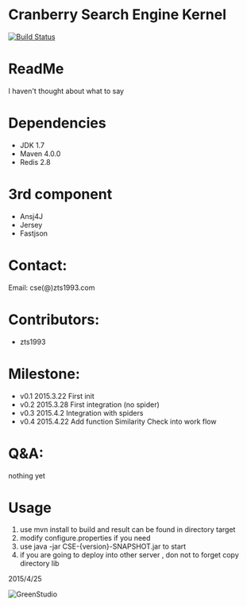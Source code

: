 Cranberry Search Engine Kernel
================================
[![Build Status](https://magnum.travis-ci.com/zts1993/CranberrySearchEngine.svg?token=BUhpyUqs3x5XU96NN9my&branch=master)](https://magnum.travis-ci.com/zts1993/CranberrySearchEngine)

# ReadMe
  I haven't thought about what to say


# Dependencies
 - JDK 1.7
 - Maven 4.0.0
 - Redis 2.8

# 3rd component
 - Ansj4J
 - Jersey
 - Fastjson

# Contact:
Email: cse(@)zts1993.com


# Contributors:
 - zts1993

# Milestone:
 - v0.1 2015.3.22 First init
 - v0.2 2015.3.28 First integration (no spider)
 - v0.3 2015.4.2  Integration with spiders
 - v0.4 2015.4.22 Add function Similarity Check into work flow

# Q&A:
  nothing yet
  
  
# Usage
  1. use mvn install to build and result can be found in directory target
  2. modify configure.properties if you need
  3. use java -jar CSE-{version}-SNAPSHOT.jar to start 
  4. if you are going to deploy into other server , don not to forget copy directory lib
 
2015/4/25


![GreenStudio](http://green.njut.asia/Public/share/img/logo-png.png "GreenStudio logo")